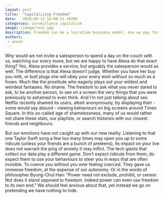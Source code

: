 ```yaml
---
layout: post
title:  "Capitalizing Freedom"
date:   2018-05-13 14:08:11 +0200
categories: surveillance capitalism
image: /image/rain.jpg
description: Freedom can be a lucrative business model, one we pay for with our autonomy.
authors:
 - anouk
---
```


Why would we not invite a salesperson to spend a day on the couch with us, watching our every move, but we are happy to have Alexa do that exact thing? Yes, Alexa provides a service, but arguably the salesperson would as well. The difference is that Alexa doesn’t judge. Whether you have her buy you milk, or butt plugs she will obey your every wish without so much as a frown. Much like the prostitute who eagerly plays out your wildest and weirdest fantasies. No shame. The freedom to ask what you never dared to ask, to be another person, to see on a screen the very things that you were previously to ashamed to even think. And I’m not just talking about sex. Netflix recently shamed its users, albeit anonymously, by displaying their - some would say absurd - viewing behaviours on big screens around Times Square. In this so-called age of shamelessness, many of us would rather not share these stats, our playlists, or search histories with our closest friends and neighbours. 

But our emotions have not caught up with our new reality. Listening to that one Taylor Swift song a few too many times may open you up to some ridicule (unless your friends are a bunch of preteens), its impact on your live does not warrant the ping of anxiety it may inflict. The tech giants that collect our data play a different game. Don’t expect ridicule from them, do expect them to use your behaviours to steer you in ways that are often invisible. To coerce you without you ever feeling coerced. They gave us immense freedom, at the expense of our autonomy. Or in the words of philosopher Byung-Chul Han: ”Power need not exclude, prohibit, or censor. Not does it stand opposed to freedom. Indeed power can even use freedom to its own end.” We should feel anxious about that, yet instead we go on pretending we have nothing to hide.

